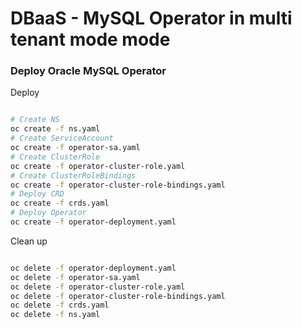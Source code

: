 # DBaaS - MySQL Operator in multi tenant mode mode

### Deploy Oracle MySQL Operator

Deploy
```bash

# Create NS
oc create -f ns.yaml
# Create ServiceAccount
oc create -f operator-sa.yaml
# Create ClusterRole
oc create -f operator-cluster-role.yaml
# Create ClusterRoleBindings
oc create -f operator-cluster-role-bindings.yaml
# Deploy CRD
oc create -f crds.yaml
# Deploy Operator
oc create -f operator-deployment.yaml

```

Clean up
```bash

oc delete -f operator-deployment.yaml
oc delete -f operator-sa.yaml
oc delete -f operator-cluster-role.yaml
oc delete -f operator-cluster-role-bindings.yaml
oc delete -f crds.yaml
oc delete -f ns.yaml

```

